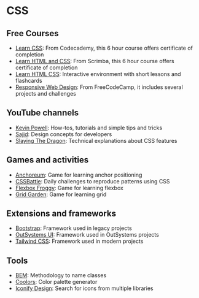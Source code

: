 # CSS

## Free Courses

- [Learn CSS](https://www.codecademy.com/learn/learn-css): From Codecademy, this 6 hour course offers certificate of completion
- [Learn HTML and CSS](https://scrimba.com/learn-html-and-css-c0p): From Scrimba, this 6 hour course offers certificate of completion
- [Learn HTML CSS](https://learnhtmlcss.online/): Interactive environment with short lessons and flashcards
- [Responsive Web Design](https://www.freecodecamp.org/learn/2022/responsive-web-design/): From FreeCodeCamp, it includes several projects and challenges

## YouTube channels

- [Kevin Powell](https://www.youtube.com/@KevinPowell): How-tos, tutorials and simple tips and tricks
- [Sajid](https://www.youtube.com/@whosajid): Design concepts for developers
- [Slaying The Dragon](https://www.youtube.com/@slayingthedragon): Technical explanations about CSS features

## Games and activities

- [Anchoreum](https://anchoreum.com/): Game for learning anchor positioning
- [CSSBattle](https://cssbattle.dev/): Daily challenges to reproduce patterns using CSS
- [Flexbox Froggy](https://flexboxfroggy.com/): Game for learning flexbox
- [Grid Garden](https://cssgridgarden.com/): Game for learning grid

## Extensions and frameworks

- [Bootstrap](https://getbootstrap.com/): Framework used in legacy projects
- [OutSystems UI](https://outsystemsui.outsystems.com/OutSystemsUIWebsite/CheatSheet): Framework used in OutSystems projects
- [Tailwind CSS](https://tailwindcss.com/): Framework used in modern projects

## Tools

- [BEM](https://getbem.com/): Methodology to name classes
- [Coolors](https://coolors.co/): Color palette generator
- [Iconify Design](https://iconify.design/): Search for icons from multiple libraries
